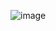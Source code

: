 ![image](https://user-images.githubusercontent.com/43515480/230289725-0e4284e8-805c-4f78-91cd-cb0711706948.png)
